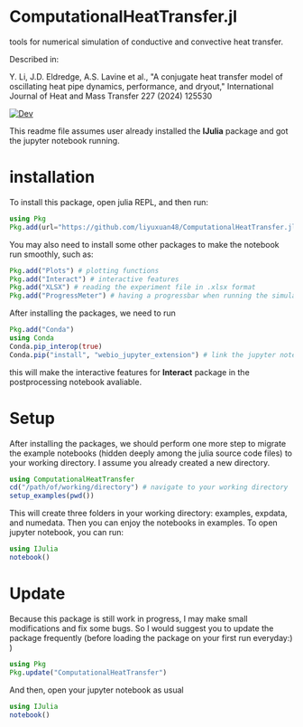 # ComputationalHeatTransfer.jl
tools for numerical simulation of conductive and convective heat transfer.  

Described in:

Y. Li, J.D. Eldredge, A.S. Lavine et al., "A conjugate heat transfer model of oscillating heat pipe dynamics, performance, and dryout," International Journal of Heat and Mass Transfer 227 (2024) 125530

[![Dev](https://img.shields.io/badge/docs-stable-blue.svg)](https://liyuxuan48.github.io/ComputationalHeatTransfer.jl)

This readme file assumes user already installed the **IJulia** package and got the jupyter notebook running.

# installation
To install this package, open julia REPL, and then run:

```julia
using Pkg
Pkg.add(url="https://github.com/liyuxuan48/ComputationalHeatTransfer.jl.git")
```

You may also need to install some other packages to make the notebook run smoothly, such as:

```julia
Pkg.add("Plots") # plotting functions
Pkg.add("Interact") # interactive features
Pkg.add("XLSX") # reading the experiment file in .xlsx format
Pkg.add("ProgressMeter") # having a progressbar when running the simulation
```

After installing the packages, we need to run

```julia
Pkg.add("Conda")
using Conda
Conda.pip_interop(true)
Conda.pip("install", "webio_jupyter_extension") # link the jupyter notebook with the Interact package
```

this will make the interactive features for **Interact** package in the postprocessing notebook avaliable.

# Setup
After installing the packages, we should perform one more step to migrate the example notebooks (hidden deeply among the julia source code files) to your working directory. I assume you already created a new directory.

```julia
using ComputationalHeatTransfer
cd("/path/of/working/directory") # navigate to your working directory
setup_examples(pwd())
```

This will create three folders in your working directory: examples, expdata, and numedata. Then you can enjoy the notebooks in examples. To open jupyter notebook, you can run:

```julia
using IJulia
notebook()
```

# Update

Because this package is still work in progress, I may make small modifications and fix some bugs. So I would suggest you to update the package frequently (before loading the package on your first run everyday:) )
```julia
using Pkg
Pkg.update("ComputationalHeatTransfer")
```

And then, open your jupyter notebook as usual

```julia
using IJulia
notebook()
```
